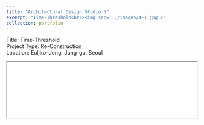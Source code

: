 ```yaml
---
title: "Architectural Design Studio 5"
excerpt: "Time-Threshold<br/><img src='../images/4-1.jpg'>"
collection: portfolio
---
```



Title: Time-Threshold  
Project Type: Re-Construction  
Location: Euljiro-dong, Jung-gu, Seoul

<iframe src="/academicwebsite.github.io//files/0617_FINAL-compressed.pdf" width="100%"></iframe>

